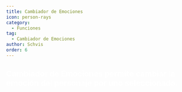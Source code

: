 ```yaml
---
title: Cambiador de Emociones
icon: person-rays
category:
  - Funciones
tag:
  - Cambiador de Emociones
author: Schvis
order: 6
---
```


## <span style='color:white;'>Cambiador de Emociones permite cambiar la emoción del personaje por uno seleccionado.</span>